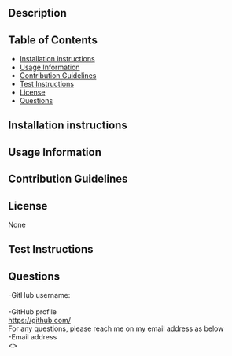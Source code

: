 # 





## Description


## Table of Contents
- [Installation instructions](#installation-instructions)
- [Usage Information](#usage-information)
- [Contribution Guidelines](#contribution-guidelines)
- [Test Instructions](#test-instructions)
- [License](#license)
- [Questions](#questions)


## Installation instructions 


## Usage Information


## Contribution Guidelines


## License
None

## Test Instructions


## Questions
-GitHub username:<br><br>
-GitHub profile<br>
https://github.com/<br>
For any questions, please reach me on my email address as below <br>
-Email address<br>
<>

  